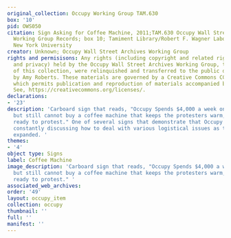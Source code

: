 ```yaml
---
original_collection: Occupy Working Group TAM.630
box: '10'
pid: OWS050
citation: Sign Asking for Coffee Machine, 2011;TAM.630 Occupy Wall Street Archives
  Working Group Records; box 10; Tamiment Library/Robert F. Wagner Labor Archives,
  New York University
creator: Unknown; Occupy Wall Street Archives Working Group
rights and permisisons: Any rights (including copyright and related rights to publicity
  and privacy) held by the Occupy Wall Street Archives Working Group, the creator
  of this collection, were relinquished and transferred to the public domain in 2013
  by Amy Roberts. These materials are governed by a Creative Commons CC0 license,
  which permits publication and reproduction of materials accompanied by full attribution.
  See, https://creativecommons.org/licenses/.
declarations:
- '23'
description: 'Carboard sign that reads, "Occupy Spends $4,000 a week on photocopies
  but still cannot buy a coffee machine that keeps the protesters warm,happy, and
  ready to protest." One of several signs that demonstrate that Occupy activists were
  constantly discussing how to deal with various logistical issues as their movement
  expanded. '
themes:
- '4'
object type: Signs
label: Coffee Machine
image_description: 'Carboard sign that reads, "Occupy Spends $4,000 a week on photocopies
  but still cannot buy a coffee machine that keeps the protesters warm,happy, and
  ready to protest." '
associated_web_archives:
order: '49'
layout: occupy_item
collection: occupy
thumbnail: ''
full: ''
manifest: ''
---
```

